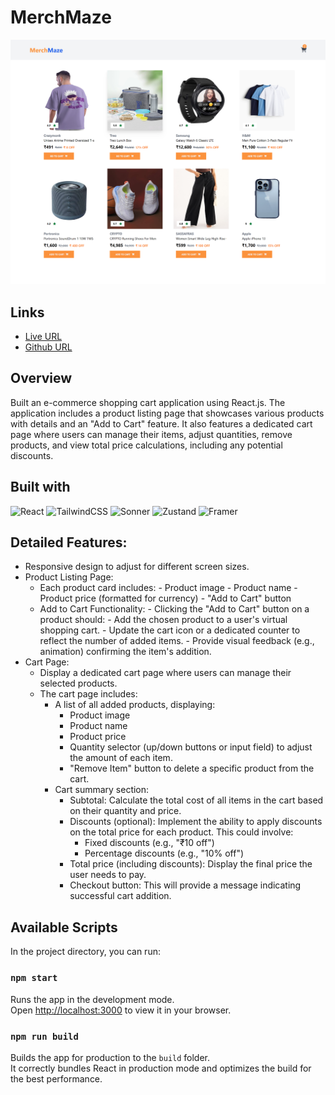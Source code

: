 # MerchMaze

![Design preview for Ecommerce Site](./src/design/ecommerce%20site.png)

## Links
- [Live URL](https://mortagage-repayment-calculator5867.netlify.app/)
- [Github URL](https://github.com/sukanyagurav/Mortgage-Calculator)

## Overview

Built an e-commerce shopping cart application using React.js. The application includes a product listing page that showcases various products with details and an "Add to Cart" feature. It also features a dedicated cart page where users can manage their items, adjust quantities, remove products, and view total price calculations, including any potential discounts.

## Built with

![React](https://img.shields.io/badge/react-%2320232a.svg?style=for-the-badge&logo=react&logoColor=%2361DAFB)  ![TailwindCSS](https://img.shields.io/badge/tailwindcss-%2338B2AC.svg?style=for-the-badge&logo=tailwind-css&logoColor=white)  ![Sonner](https://img.shields.io/badge/sonner-%2320232a.svg?style=for-the-badge&logo=Sonner&logoColor=white)  ![Zustand](https://img.shields.io/badge/zustand-%F8B533.svg?style=for-the-badge&logo=Sonner&logoColor=white) ![Framer](https://img.shields.io/badge/Framer-black?style=for-the-badge&logo=framer&logoColor=blue)

## Detailed Features:
- Responsive design to adjust for different screen sizes.
- Product Listing Page:
  - Each product card includes:
        - Product image
        - Product name
        - Product price (formatted for currency)
        - "Add to Cart" button
  - Add to Cart Functionality:
        - Clicking the "Add to Cart" button on a product should:
        - Add the chosen product to a user's virtual shopping cart.
        - Update the cart icon or a dedicated counter to reflect the number of added items.
        - Provide visual feedback (e.g., animation) confirming the item's addition.
- Cart Page:
    - Display a dedicated cart page where users can manage their selected products.
    - The cart page includes:
        - A list of all added products, displaying:
            - Product image
            - Product name
            - Product price
            - Quantity selector (up/down buttons or input field) to adjust the amount of each item.
            - "Remove Item" button to delete a specific product from the cart.
        - Cart summary section:
            - Subtotal: Calculate the total cost of all items in the cart based on their quantity and price.
            - Discounts (optional): Implement the ability to apply discounts on the total price for each product. This could involve:
                - Fixed discounts (e.g., "₹10 off")
                - Percentage discounts (e.g., "10% off")
            - Total price (including discounts): Display the final price the user needs to pay.
            - Checkout button: This will provide a message indicating successful cart addition.



## Available Scripts

In the project directory, you can run:

### `npm start`
Runs the app in the development mode.\
Open [http://localhost:3000](http://localhost:3000) to view it in your browser.

### `npm run build`
Builds the app for production to the `build` folder.\
It correctly bundles React in production mode and optimizes the build for the best performance.

